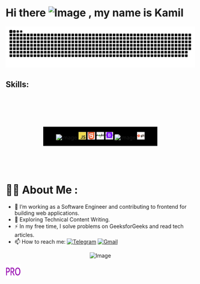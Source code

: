 # Hi there   <img src="https://camo.githubusercontent.com/0c732027af8a28d138e3698181f7be7c9b97d443b4beb9c7ce8ec4cffc6b4767/68747470733a2f2f6d656469612e67697068792e636f6d2f6d656469612f6876524a434c467a6361737252346961377a2f67697068792e676966" alt="Image" style="width: 3%;" /> , my name is Kamil
![](https://raw.githubusercontent.com/1999AZZAR/1999AZZAR/readme/resources/img/grid-snake.svg)



## Skills: 
<div style="background-color: black; display: flex;
    align-items: center;
    justify-content: center; margin: 100px;">

<img src="https://cdn1.iconfinder.com/data/icons/programing-development-8/24/react_logo-512.png" alt="Image"
            style="width: 20px; height: 20px; " />
        <img src="https://github.com/devicons/devicon/raw/master/icons/javascript/javascript-original.svg" alt="Image"
            style="width: 20px;" />
        <img src="https://github.com/devicons/devicon/raw/master/icons/html5/html5-original.svg" alt="Image"
            style="width: 20px; height: 20px;" />
        <img src="https://github.com/devicons/devicon/raw/master/icons/nodejs/nodejs-original-wordmark.svg" alt="Image"
            style="width: 20px; height: 20px;" />
        <img src="https://github.com/devicons/devicon/raw/master/icons/bootstrap/bootstrap-original-wordmark.svg"
            alt="Image" style="width: 20px; height: 20px;" />
        <img src="https://cdn.iconscout.com/icon/free/png-256/free-typescript-3521774-2945272.png?f=webp"
            alt="Image" style="width: 20px; height: 20px; border-radius: 3px;" />
        <img src="https://github.com/devicons/devicon/raw/master/icons/git/git-original-wordmark.svg" alt="Image"
            style="width: 20px; height: 20px;" />


</div>

# 👩‍💻 About Me :

- 🔭 I’m working as a Software Engineer and contributing to frontend for building web applications.
- 🌱  Exploring Technical Content Writing.
- ⚡  In my free time, I solve problems on GeeksforGeeks and read tech articles.
- 📫 How to reach me: [<img src='https://img.shields.io/badge/-Sadigov-blue?style=flat&logo=Telegram&logoColor=white' alt='Telegram' height='20'>](https://t.me/Sadigov26)  [<img src='https://img.shields.io/badge/-sadigovkamil2%40gmail.com-red?style=for-the-badge&logo=gmail&logoColor=white' alt='Gmail' height='20'>](mailto:sadigovkamil2@gmail.com) 
<div align="center">
  <img src="https://camo.githubusercontent.com/d26893d99fe76f99fcf7d36e586ad8a0133c131fd4b101fe56494105b4238549/68747470733a2f2f6d656469612e67697068792e636f6d2f6d656469612f645765734263544c61766b5a754733354d492f67697068792e676966" alt="Image" style="width: 60%;" />
</div>

 

 

<a href='https://github.com/pricing'><img src='https://raw.githubusercontent.com/acervenky/animated-github-badges/master/assets/pro.gif' width='40' height='40'></a> 

